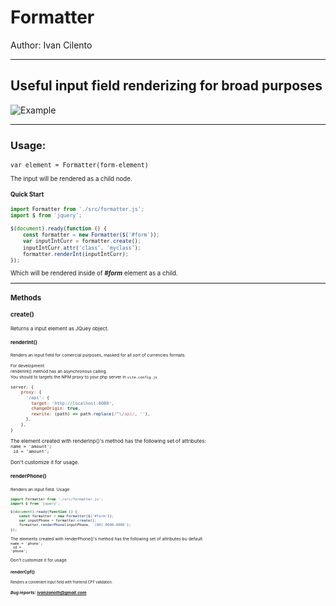 # Formatter

Author:
Ivan Cilento

---


## Useful input field renderizing for broad purposes



![Example](https://github.com/izanoth/input_formatter/blob/main/screenshot.png)

---

### Usage:<br>
<code><small>var element = Formatter(form-element)<small></code>
<br>
<br>The input will be rendered as a child node.


#### Quick Start

```javascript
import Formatter from './src/formatter.js';
import $ from 'jquery';

$(document).ready(function () {
    const formatter = new Formatter($('#form'));
    var inputIntCurr = formatter.create();
    inputIntCurr.attr('class', 'myclass');
    formatter.renderInt(inputIntCurr);
});
```
Which will be rendered inside of ***#form*** element as a child.

---

### Methods

#### create()
<small>Returns a input element as JQuey object.

#### renderInt()
<small>Renders an input field for comercial purposes, masked for all sort of currencies formats.</small>

<small>For development:<br>renderInt() method has an asynchronous calling.<br>
You should to targets the NPM proxy to your php server in <code>vite.config.js</code></small>

```javascript
server: {
    proxy: {
      '/api': {
        target: 'http://localhost:8080',
        changeOrigin: true,
        rewrite: (path) => path.replace(/^\/api/, ''),
      },
    },
}
```

The element created with renderInp()'s method has the following set of attributes:<br>
<code>name = 'amount';<br>
id = 'amount';</code>

Don't customize it for usage.


#### renderPhone()
<small>Renders an input field.</small>
<small>Usage:<br>

```javascript
import Formatter from './src/formatter.js';
import $ from 'jquery';

$(document).ready(function () {
    const formatter = new Formatter($('#form'));
    var inputPhone = formatter.create();
    formatter.renderPhone(inputPhone, '(00) 0000-0000');
});
```
The elements created with renderPhone()'s method has the following set of attributes bu default:<br>
<code>name = 'phone';<br>
id = 'phone';</code>

Don't customize it for usage.

#### renderCpf()
<small>Renders a convenient input field with frontend CPF validation.</small>


 
##### Bug reports: ivanzanoth@gmail.com
